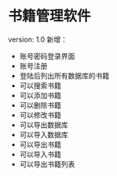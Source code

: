 # 书籍管理软件

version: 1.0
新增：
 - 账号密码登录界面
 - 账号注册
 - 登陆后列出所有数据库的书籍
 - 可以搜索书籍
 - 可以添加书籍
 - 可以删除书籍
 - 可以修改书籍 
 - 可以导出数据库
 - 可以导入数据库
 - 可以导出书籍
 - 可以导入书籍
 - 可以导出书籍列表
